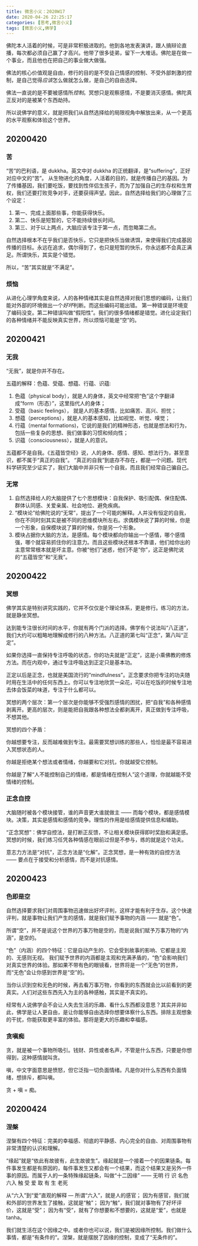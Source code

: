 ```yaml
---
title: 微言小义：2020W17
date: 2020-04-26 22:25:17
categories: [思考,微言小义]
tags: [微言小义,佛学]
---
```


佛陀本人活着的时候，可是非常积极进取的。他到各地发表演讲，跟人搞辩论直播，每次都必须自己赢了才高兴。他带了很多徒弟，留下一大堆话。佛陀是在做一个事业，而且他也在把自己的事业做大做强。

佛法的核心价值观是自由，修行的目的是不受自己情感的控制、不受外部刺激的控制，是自己觉得*应该*怎么做就怎么做，是自己的自由选择。

佛法一直说的是不要被感情所*控制*。冥想只是观察感情，不是要消灭感情。佛陀真正反对的是被某个东西劫持。

所以说佛学的意义，就是把我们从自然选择给的局限视角中解放出来，从一个更高的水平观察和体验这个世界。

<!-- more -->

## 20200420

### 苦

“苦”的巴利语，是 dukkha。英文中对 dukkha 的正统翻译，是“suffering”，正好对应中文的“苦”。
从生物进化的角度，人活着的目的，就是传播自己的基因。为了传播基因，我们要吃饭，要找到性伴侣生孩子，而为了加强自己的生存权和生育权，我们还要打败竞争对手，还要获得声望。因此，自然选择给我们的心理做了三个设定：

  1. 第一、完成上面那些事，你能获得快乐。
  2. 第二、快乐是短暂的，它不能持续很长时间。
  3. 第三、对于以上两点，大脑应该专注于第一点，而忽略第二点。

自然选择根本不在乎我们是否快乐，它只是把快乐当做诱饵，来使得我们完成基因传播的目标。永远在追求，偶尔得到了，也只是短暂的快乐，你永远都不会真正满足。所谓快乐，其实是个错觉。

所以，“苦”其实就是“不满足”。

### 烦恼

从进化心理学角度来说，人的各种情绪其实是自然选择对我们思想的编码，让我们能对外部的环境做出一个*好坏*判断。而这些编码可能出错。
第一种错误是环境变了编码没变。第二种错误叫做“假阳性”。我们的很多情绪都是错觉。进化设定我们的各种情绪并不能反映真实世界，所以烦恼可能是“空”的。

## 20200421

### 无我

“无我”，就是你并不存在。

五蕴的解释：色蕴、受蕴、想蕴、行蕴、识蕴:

   1. 色蕴（physical body），就是人的身体，英文中经常把“色”这个字翻译成“form（形态）”，这里指代人的身体；
   2. 受蕴（basic feelings）， 就是人的基本感情，比如痛苦、高兴、担忧；
   3. 想蕴（perceptions），就是人的基本感知，比如视觉、听觉、嗅觉；
   4. 行蕴（mental formations)，它说的是我们的精神形态，也就是想法和行为，包括一些复杂的思想、我们做事的习惯和倾向性；
   5. 识蕴（consciousness），就是人的意识。

五蕴都不是自我。《五蕴皆空经》说，人的身体、感情、感知、想法行为，甚至意识，都不属于“真正的自我”。
“真正的自我”到底存不存在，都是一个问题。现代科学研究至少证实了，我们大脑中并非只有一个自我，而且我们经常自己骗自己。

### 无常

1. 自然选择给人的大脑提供了七个思想模块：自我保护、吸引配偶、保住配偶、群体认同感、关爱亲属、社会地位、避免疾病。
1. “模块论”给佛陀说的“无常”，提出了一个可能的解释。人并没有恒定的自我，你在不同时刻其实是被不同的思维模块所左右。求偶模块说了算的时候，你是一个形象，自保模块说了算的时候，你是另一个形象。
1. 模块占据你大脑的方法，是感情。每个模块都向你输出一个感情，哪个感情强，哪个就容易抓住你的注意力。而且这些模块还根本不靠谱，他们给你出的主意常常根本就是坏主意。你被“他们”迷惑，他们不是“你”，这正是佛陀说的“五蕴皆空”和“无我”。

## 20200422

### 冥想

佛学其实是特别讲究实践的，它并不仅仅是个理论体系，更是修行。练习的方法，就是静坐冥想。

达到能专注很长时间的水平，你就有两个门派的选择。佛学有个说法叫“八正道”，我们大约可以粗略地理解成修行的八种方法。八正道的第七叫“正念”，第八叫“正定”。

如果你选择一直保持专注呼吸的状态，你的功夫就是“正定”，这是小乘佛教的修炼方法。而在内观中，通过专注呼吸达到正定只是基本功。

正定以后是正念，也就是美国流行的“mindfulness”。正念要求你把专注的功夫随时用在生活中的任何东西上。你可以专注地欣赏一朵花，可以在吃饭的时候专注地去体会饭菜的味道，专注于什么都可以。

冥想的两个层次：第一个层次是你能够不受强烈感情的困扰，把“自我”和各种感情剥离开。更高的层次，则是能把自我跟各种想法全都剥离开，真正做到专注呼吸，不想其他。

冥想的四个矛盾：

你越想要专注，反而越难做到专注。最需要冥想训练的那些人，恰恰是最不容易进入冥想状态的人。

你越是拒绝某个想法或者情绪，你越要和它对抗，你就越受它控制。

你越是了解“人不能控制自己的情绪，都是情绪在控制人”这个道理，你就越能不受情绪的控制。

### 正念自控

大脑随时被各个模块接管，谁的声音更大谁就做主 —— 而每个模块，都是感情模块。决策，其实是感情和感情的竞争。理性的作用是给感情提供信息和辅助。

“正念冥想”：佛学自控法，是打断正反馈，不让相关模块获得即时奖励和满足感。冥想的时候，我们练习任凭各种情感在眼前过但是不参与，练的就是这个功夫。

意志力方法是“对抗”，正念方法是“化解”。正念冥想，是一种有效的自控方法 —— 要点在于接受和分析感情，而不是对抗感情。

## 20200423

### 色即是空

自然选择要求我们对周围事物迅速做出好坏评判，这样才能有利于生存。这个快速评判，就是事物让我们产生的感情，就是我们赋予事物的内涵 —— 就是“色”。

所谓“空”，并不是说这个世界的万事万物是空的，而是说我们赋予万事万物的“内涵”，是空的。

“色”（内涵）的四个特征：它是自动产生的、它会受到故事的影响、它都是主观的、无感则无视。
我们赋予世界的内涵都是主观和充满矛盾的，“色”会影响我们对真实世界的体验。那如果不带有色的眼镜看，世界将是一个“无色”的世界，而“无色”会让你感到世界是“空”的。

当你认识到空和无色的时候，再去看万事万物，你看到的东西就会比以前看到的更真实。人们对这些东西先入为主的各种感触，其实是不真实的。

经常有人说佛学会不会让人失去生活的乐趣、看什么东西都没意思？其实并非如此，佛学是让人更自由，是让你能够自由选择你想要体察什么东西。排除主观想象的干扰，你能获取更丰富的体验。那将是更大的乐趣和幸福感。

### 贪嗔痴

贪，就是被一个事物所吸引。钱财、异性或者名声，不管是什么东西，只要是你想得到，这种感情就叫贪。

嗔，中文字面意思是愤怒，但它泛指一切负面情绪。凡是你对什么东西有负面情绪，想排斥，都叫嗔。

贪 + 嗔 = 痴。

## 20200424

### 涅槃

涅槃有四个特征：完美的幸福感、彻底的平静感、内心完全的自由、对周围事物有非常清楚的认识和理解。

“缘起”就是“依此有故彼有，此生故彼生”。缘起就是一个接着一个的因果链条。每件事发生都是有原因的，每件事发生又都会有一个结果，而这个结果又是另外一件事的原因。而属于人的一条特殊缘起链条，叫做“十二因缘” —— 无明 行 识 名色 六入 触 受 爱 取 有 生 老死

从“六入”到“爱”直观的解释 — 所谓“六入”，就是人的感官； 因为有感官，我们就和外部的世界发生了接触，这就是“触”； 因为“触”，我们就对事物有了好坏评价，这就是“受”； 因为有“受”，就有了你想要和不想要的，这就是“爱”，也就是 tanha。

我们就生活在这个因缘之中。或者你也可以说，我们是被因缘所控制。我们做什么事情，都是“有条件的”。涅槃，就是摆脱了因缘的控制，变成了“无条件的”。
